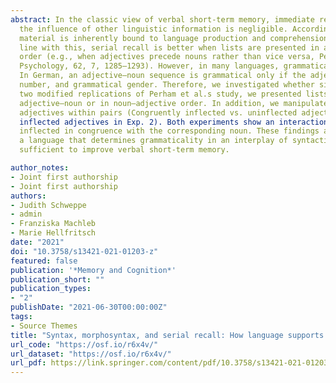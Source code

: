 ```yaml
---
abstract: In the classic view of verbal short-term memory, immediate recall is achieved by maintaining phonological representations, while
  the influence of other linguistic information is negligible. According to language-based accounts, short-term retention of verbal
  material is inherently bound to language production and comprehension, thus also influenced by semantic or syntactic factors. In
  line with this, serial recall is better when lists are presented in a canonical word order for English rather than in a noncanonical
  order (e.g., when adjectives precede nouns rather than vice versa, Perham et al., 2009, Quarterly Journal of Experimental
  Psychology, 62, 7, 1285–1293). However, in many languages, grammaticality is not exclusively determined by word order.
  In German, an adjective–noun sequence is grammatical only if the adjective is inflected in congruence with the nouns person,
  number, and grammatical gender. Therefore, we investigated whether similar effects of syntactic word order occur in German. In
  two modified replications of Perham et al.s study, we presented lists of three pairs of adjectives and nouns, presented in
  adjective–noun or in noun–adjective order. In addition, we manipulated morphosyntactic congruence between nouns and
  adjectives within pairs (Congruently inflected vs. uninflected adjectives in Exp. 1, Congruently inflected vs. incongruently
  inflected adjectives in Exp. 2). Both experiments show an interaction: Word order affected recall performance only when adjectives were
  inflected in congruence with the corresponding noun. These findings are in line with language-based models and indicate that, in
  a language that determines grammaticality in an interplay of syntactic and morphosyntactic factors, word order alone is not
  sufficient to improve verbal short-term memory.

author_notes:
- Joint first authorship
- Joint first authorship
authors:
- Judith Schweppe
- admin
- Franziska Machleb
- Marie Hellfritsch
date: "2021"
doi: "10.3758/s13421-021-01203-z"
featured: false
publication: '*Memory and Cognition*'
publication_short: ""
publication_types:
- "2"
publishDate: "2021-06-30T00:00:00Z"
tags:
- Source Themes
title: "Syntax, morphosyntax, and serial recall: How language supports short-term memory"
url_code: "https://osf.io/r6x4v/"
url_dataset: "https://osf.io/r6x4v/"
url_pdf: https://link.springer.com/content/pdf/10.3758/s13421-021-01203-z.pdf
---
```



